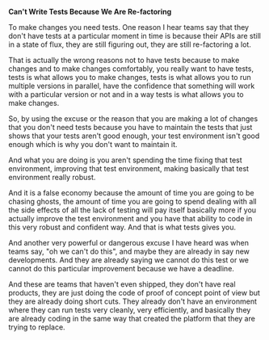 **Can't Write Tests Because We Are Re-factoring**

To make changes you need tests. One reason I hear teams say that they don't have tests at a particular moment in time is because their APIs are still in a state of flux, they are still figuring out, they are still re-factoring a lot. 

That is actually the wrong reasons not to have tests because to make changes and to make changes comfortably, you really want to have tests, tests is what allows you to make changes, tests is what allows you to run multiple versions in parallel, have the confidence that something will work with a particular version or not and in a way tests is what allows you to make changes.

So, by using the excuse or the reason that you are making a lot of changes that you don't need tests because you have to maintain the tests that just shows that your tests aren't good enough, your test environment isn't good enough which is why you don't want to maintain it.

And what you are doing is you aren't spending the time fixing that test environment, improving that test environment, making basically that test environment really robust.

And it is a false economy because the amount of time you are going to be chasing ghosts, the amount of time you are going to spend dealing with all the side effects of all the lack of testing will pay itself basically more if you actually improve the test environment and you have that ability to code in this very robust and confident way. And that is what tests gives you.

And another very powerful or dangerous excuse I have heard was when teams say, "oh we can't do this", and maybe they are already in say new developments. And they are already saying we cannot do this test or we cannot do this particular improvement because we have a deadline.

And these are teams that haven't even shipped, they don't have real products, they are just doing the code of proof of concept point of view but they are already doing short cuts. They already don't have an environment where they can run tests very cleanly, very efficiently, and basically they are already coding in the same way that created the platform that they are trying to replace.
